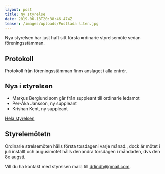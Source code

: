 ```yaml
---
layout: post
title: Ny styrelse
date: 2019-06-13T20:38:46.474Z
teaser: /images/uploads/Postlada liten.jpg
---
```

Nya styrelsen har just haft sitt första ordinarie styrelsemöte sedan föreningsstämman. 

## Protokoll

Protokoll från föreningsstämman finns anslaget i alla entrér. 

## Nya i styrelsen

* Markus Berglund som går från suppleant till ordinarie ledamot
* Per-Åka Jansson, ny suppleant
* Krishan Kent, ny suppleant

[Hela styrelsen](/om_foreningen/styrelse)

## Styrelemötetn

Ordinarie strelsemöten hålls första torsdageni varje månad., dock är mötet i juli inställt och augusimötet hålls den andra torsdagen i måndaden, dvs den 8e augsti.

Vill du ha kontakt med styrelsen maila till drlindh@gmail.com.
